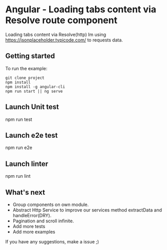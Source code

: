 # Angular - Loading tabs content via Resolve route component
Loading tabs content via Resolve(http)
Im using https://jsonplaceholder.typicode.com/ to requests data.

## Getting started
To run the example:
```
git clone project 
npm install
npm install -g angular-cli
npm run start || ng serve
```

## Launch Unit test
npm run test

## Launch e2e test
npm run e2e

## Launch linter
npm run lint

## What's next
* Group components on own module. 
* Abstract Http Service to improve our services method extractData and handleError(DRY).
* Pagination and scroll infinite.
* Add more tests
* Add more examples

If you have any suggestions, make a issue ;) 
